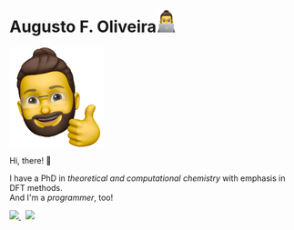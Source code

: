 # Augusto F. Oliveira<img src="img/onlaptop-sticker.png" height="40px">

<img src="img/thumbup-sticker.png" width="33%" margin="3%" align="top"/>

Hi, there! 👋

I have a PhD in <em>theoretical and computational chemistry</em> with emphasis in DFT methods.  
And I'm a <em>programmer</em>, too!

<a href="https://www.linkedin.com/in/af0liveira/">
    <img src="https://img.shields.io/badge/in/af0liveira-blue?logo=linkedin"/>
</a>
&nbsp;
<a href="https://github.com/af0liveira">
    <img src="https://img.shields.io/badge/af0liveira-gray?logo=github"/>
</a>
